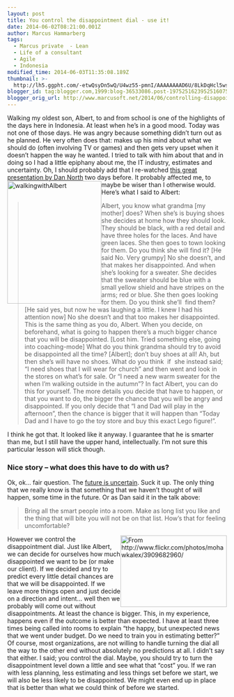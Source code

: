 ```yaml
---
layout: post
title: You control the disappointment dial - use it!
date: 2014-06-02T08:21:00.001Z
author: Marcus Hammarberg
tags:
  - Marcus private  - Lean
  - Life of a consultant
  - Agile
  - Indonesia
modified_time: 2014-06-03T11:35:08.189Z
thumbnail: >-
  http://lh5.ggpht.com/-etwQsyDn5wQ/U4wz55-pmnI/AAAAAAAAD6U/8LkDqHcl5ws/s72-c/walkingwithAlbert_thumb%25255B37%25255D.jpg?imgmax=800
blogger_id: tag:blogger.com,1999:blog-36533086.post-1975251623952516075
blogger_orig_url: http://www.marcusoft.net/2014/06/controlling-disappointment-dial.html
---
```



<div>

Walking my oldest son, Albert, to and from school is one of the
highlights of the days here in Indonesia. At least when he’s in a good
mood. Today was not one of those days. He was angry because something
didn’t turn out as he planned. He very often does that: makes up his
mind about what we should do (often involving TV or games) and then gets
very upset when it doesn’t happen the way he wanted.
I tried to talk with him about that and in doing so I had a little
epiphany about me, the IT industry, estimates and uncertainty.
Oh, I should probably add that I re-watched
<a href="https://vimeo.com/43603453" target="_blank">this great
presentation by Dan North</a> two days before. It probably affected me,
to maybe be wiser than I otherwise would.
[<img
src="http://lh5.ggpht.com/-etwQsyDn5wQ/U4wz55-pmnI/AAAAAAAAD6U/8LkDqHcl5ws/walkingwithAlbert_thumb%25255B37%25255D.jpg?imgmax=800"
title="walkingwithAlbert" data-align="left" data-border="0"
style="background-image: none; border-bottom: 0px; border-left: 0px; border-right: 0px; border-top: 0px; display: inline; float: left; padding-left: 0px; padding-right: 0px; padding-top: 0px;"
width="216" height="281" alt="walkingwithAlbert" />](http://lh4.ggpht.com/-zFVsnoJNSXM/U4wz38cQKYI/AAAAAAAAD6Q/fbav2LbfvrA/s1600-h/walkingwithAlbert%25255B39%25255D.jpg)Here’s
what I said to Albert:

> Albert, you know what grandma \[my mother\] does? When she’s is buying
> shoes she decides at home how they should look. They should be black,
> with a red detail and have three holes for the laces. And have green
> laces.
> She then goes to town looking for them. Do you think she will find
> it?
> \[He said No. Very grumpy\]
> No she doesn’t, and that makes her disappointed.
> And when she’s looking for a sweater. She decides that the sweater
> should be blue with a small yellow shield and have stripes on the
> arms; red or blue.
> She then goes looking for them. Do you think she’ll  find them?
> \[He said yes, but now he was laughing a little. I knew I had his
> attention now\]
> No she doesn’t and that too makes her disappointed.
> This is the same thing as you do, Albert. When you decide, on
> beforehand, what is going to happen there’s a much bigger chance that
> you will be disappointed.
> \[Lost him. Tried something else, going into coaching-mode\]
> What do you think grandma should try to avoid be disappointed all the
> time?
> \[Albert\]; don’t buy shoes at all!
> Ah, but then she’s will have no shoes. What do you think  if  she
> instead said; “I need shoes that I will wear for church” and then went
> and look in the stores on what’s for sale. Or “I need a new warm
> sweater for the when I’m walking outside in the autumn”?
> In fact Albert, you can do this for yourself. The more details you
> decide that have to happen, or that you want to do, the bigger the
> chance that you will be angry and disappointed. If you only decide
> that “I and Dad will play in the afternoon”, then the chance is bigger
> that it will happen than “Today Dad and I have to go the toy store and
> buy this exact Lego figure!”.

I think he got that. It looked like it anyway. I guarantee that he is
smarter than me, but I still have the upper hand, intellectually. I’m
not sure this particular lesson will stick though.

### Nice story – what does this have to do with us? 

Ok, ok… fair question.
The <a
href="http://www.agilord.com/en/radar/2012/09/dan-north-embracing-uncertainty/"
target="_blank">future is uncertain</a>. Suck it up. The only thing that
we really know is that something that we haven’t thought of will happen,
some time in the future. Or as Dan said it in the talk above:

> Bring all the smart people into a room. Make as long list you like and
> the thing that will bite you will not be on that list.
> How’s that for feeling uncomfortable?

[<img
src="http://lh4.ggpht.com/-ZbRc06fhHIE/U4wz7f6WucI/AAAAAAAAD5o/mRt3SSyyWKk/volume_thumb.jpg?imgmax=800"
title="From http://www.flickr.com/photos/mohawkalex/3909682960/"
data-align="right" data-border="0"
style="background-image: none; border-bottom: 0px; border-left: 0px; border-right: 0px; border-top: 0px; display: inline; float: right; padding-left: 0px; padding-right: 0px; padding-top: 0px;"
width="244" height="164"
alt="From http://www.flickr.com/photos/mohawkalex/3909682960/" />](http://lh5.ggpht.com/-kAh7cC86ml8/U4wz6tYW7SI/AAAAAAAAD5g/a0_d5-6YRbQ/s1600-h/volume%25255B2%25255D.jpg)However
we control the  disappointment dial. Just like Albert, we can decide for
ourselves how much disappointed we want to be (or make our client). If
we decided and try to predict every little detail chances are that we
will be disappointed. If we leave more things open and just decide on a
direction and intent… well then we probably will come out without
disappointments. At least the chance is bigger.
This, in my experience, happens even if the outcome is better than
expected. I have at least three times being called into rooms to explain
“the happy, but unexpected news that we went under budget. Do we need to
train you in estimating better?”
Of course, most organizations, are not willing to handle turning the
dial all the way to the other end without absolutely no predictions at
all. I didn’t say that either. I said; you control the dial.
Maybe, you should try to turn the disappointment level down a little and
see what that “cost” you. If we ran with less planning, less estimating
and less things set before we start, we will also be less likely to be
disappointed. We might even end up in place that is better than what we
could think of before we started.

</div>
